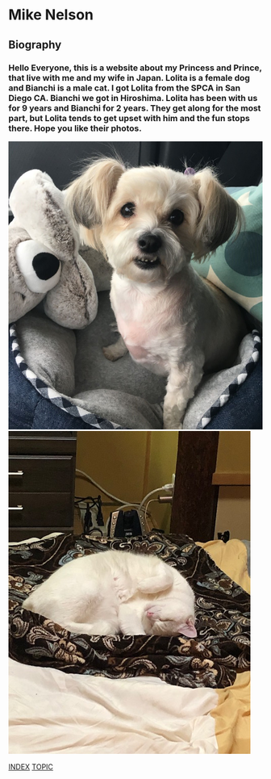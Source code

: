 # Mike Nelson

## Biography
### Hello Everyone, this is a website about my Princess and Prince, that live with me and my wife in Japan.  Lolita is a female dog and Bianchi is a male cat.  I got Lolita from the SPCA in San Diego CA.  Bianchi we got in Hiroshima.  Lolita has been with us for 9 years and Bianchi for 2 years.  They get along for the most part, but Lolita tends to get upset with him and the fun stops there.  Hope you like their photos.

![DOGCAT](DOG23.jpg)
![DOGCAT1](CAT1.jpg)

[INDEX](index.md)
[TOPIC](topic.md)
